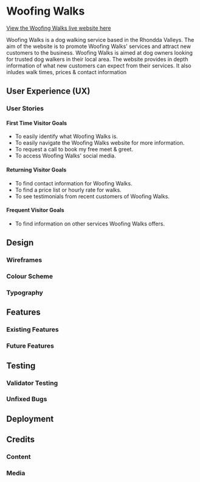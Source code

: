 # **Woofing Walks**
[View the Woofing Walks live website here](https://)

Woofing Walks is a dog walking service based in the Rhondda Valleys. The aim of the website is to promote Woofing Walks' services and attract new customers to the business. Woofing Walks is aimed at dog owners looking for trusted dog walkers in their local area. 
The website provides in depth information of what new customers can expect from their services. It also inludes walk times, prices & contact information

## **User Experience (UX)**
### **User Stories**

#### **First Time Visitor Goals**
- To easily identify what Woofing Walks is.
- To easily navigate the Woofing Walks website for more information.
- To request a call to book my free meet & greet.
- To access Woofing Walks' social media.

#### **Returning Visitor Goals**
- To find contact information for Woofing Walks.
- To find a price list or hourly rate for walks.
- To see testimonials from recent customers of Woofing Walks.

#### **Frequent Visitor Goals**
- To find information on other services Woofing Walks offers.


## **Design**
### Wireframes
### Colour Scheme
### Typography

## **Features**

### Existing Features
### Future Features

## **Testing**
### Validator Testing
### Unfixed Bugs

## **Deployment**

## **Credits**
### Content
### Media
